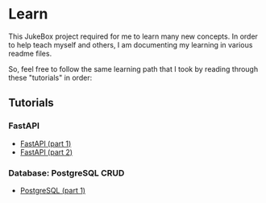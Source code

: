 # Learn

This JukeBox project required for me to learn many new concepts. In order to help teach myself and others, I am documenting my learning in various readme files. 

So, feel free to follow the same learning path that I took by reading through these "tutorials" in order:

## Tutorials

### FastAPI

* [FastAPI (part 1)](./fastapi/docs/01_FastAPI.md)
* [FastAPI (part 2)](./fastapi/docs/02_FastAPI.md)

### Database: PostgreSQL CRUD

* [PostgreSQL (part 1)](./postgresql_crud/docs/01_postgresql_crud.md)